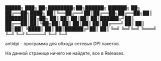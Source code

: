  █████╗ ███╗   ██╗████████╗██╗██████╗ ██████╗ ██╗
██╔══██╗████╗  ██║╚══██╔══╝██║██╔══██╗██╔══██╗██║
███████║██╔██╗ ██║   ██║   ██║██║  ██║██████╔╝██║
██╔══██║██║╚██╗██║   ██║   ██║██║  ██║██╔═══╝ ██║
██║  ██║██║ ╚████║   ██║   ██║██████╔╝██║     ██║
╚═╝  ╚═╝╚═╝  ╚═══╝   ╚═╝   ╚═╝╚═════╝ ╚═╝     ╚═╝

antidpi - программа для обхода сетевых DPI пакетов.

На данной странице ничего не найдете, все в Releases.
